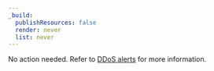 ```yaml
---
_build:
  publishResources: false
  render: never
  list: never
---
```


No action needed. Refer to [DDoS alerts](/ddos-protection/reference/alerts/) for more information.
